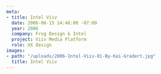 ```yaml
---
meta:
- title: Intel Viiv
  date: 2006-06-15 14:46:00 -07:00
  year: 2006
  company: Frog Design & Intel
  project: Viiv Media Platform
  role: UX Design
images:
- path: "/uploads/2006-Intel-Viiv-01-By-Kai-Gradert.jpg"
  title: Intel Viiv
---
```


